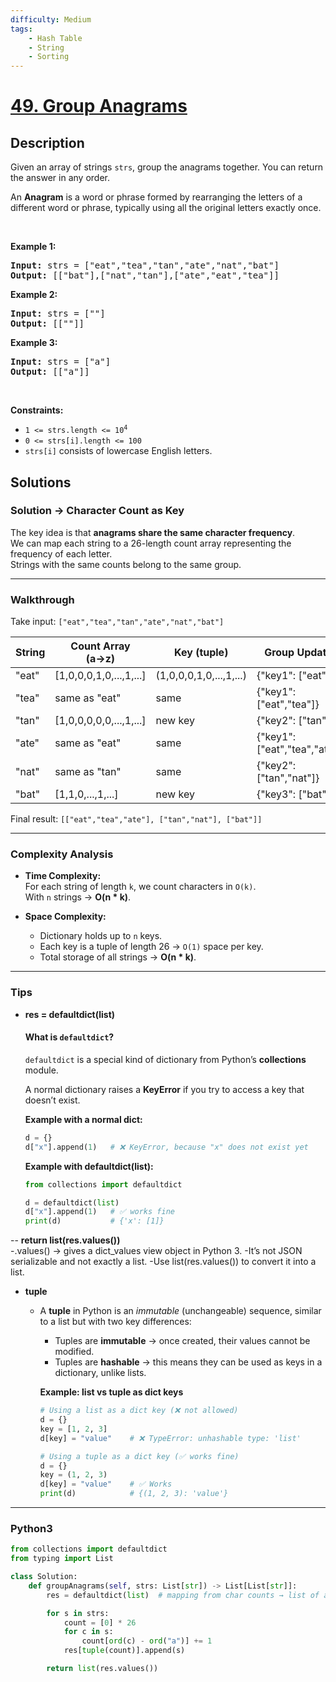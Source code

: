 ```yaml
---
difficulty: Medium
tags:
    - Hash Table
    - String
    - Sorting
---
```


<!-- problem:start -->

# [49. Group Anagrams](https://leetcode.com/problems/group-anagrams)

## Description

<!-- description:start -->

<p>Given an array of strings <code>strs</code>, group the anagrams together. You can return the answer in any order.</p>

<p>An <strong>Anagram</strong> is a word or phrase formed by rearranging the letters of a different word or phrase, typically using all the original letters exactly once.</p>

<p>&nbsp;</p>
<p><strong class="example">Example 1:</strong></p>

<pre>
<strong>Input:</strong> strs = ["eat","tea","tan","ate","nat","bat"]
<strong>Output:</strong> [["bat"],["nat","tan"],["ate","eat","tea"]]
</pre>

<p><strong class="example">Example 2:</strong></p>

<pre>
<strong>Input:</strong> strs = [""]
<strong>Output:</strong> [[""]]
</pre>

<p><strong class="example">Example 3:</strong></p>

<pre>
<strong>Input:</strong> strs = ["a"]
<strong>Output:</strong> [["a"]]
</pre>

<p>&nbsp;</p>
<p><strong>Constraints:</strong></p>

<ul>
	<li><code>1 &lt;= strs.length &lt;= 10<sup>4</sup></code></li>
	<li><code>0 &lt;= strs[i].length &lt;= 100</code></li>
	<li><code>strs[i]</code> consists of lowercase English letters.</li>
</ul>

<!-- description:end -->

## Solutions

<!-- solution:start -->

### Solution → Character Count as Key

The key idea is that **anagrams share the same character frequency**.  
We can map each string to a 26-length count array representing the frequency of each letter.  
Strings with the same counts belong to the same group.

---

### Walkthrough

Take input: `["eat","tea","tan","ate","nat","bat"]`

| String | Count Array (a→z)      | Key (tuple)                 | Group Updates          |
|--------|------------------------|-----------------------------|------------------------|
| "eat"  | [1,0,0,0,1,0,...,1,...]| (1,0,0,0,1,0,...,1,...)     | {"key1": ["eat"]}      |
| "tea"  | same as "eat"          | same                        | {"key1": ["eat","tea"]}|
| "tan"  | [1,0,0,0,0,0,...,1,...]| new key                     | {"key2": ["tan"]}      |
| "ate"  | same as "eat"          | same                        | {"key1": ["eat","tea","ate"]}|
| "nat"  | same as "tan"          | same                        | {"key2": ["tan","nat"]}|
| "bat"  | [1,1,0,...,1,...]      | new key                     | {"key3": ["bat"]}      |

Final result: `[["eat","tea","ate"], ["tan","nat"], ["bat"]]`

---

### Complexity Analysis

- **Time Complexity:**  
  For each string of length `k`, we count characters in `O(k)`.  
  With `n` strings → **O(n * k)**.

- **Space Complexity:**  
  - Dictionary holds up to `n` keys.  
  - Each key is a tuple of length 26 → `O(1)` space per key.  
  - Total storage of all strings → **O(n * k)**.

---

### Tips

- **res = defaultdict(list)**  
	#### What is `defaultdict`?

	`defaultdict` is a special kind of dictionary from Python’s **collections** module.

	A normal dictionary raises a **KeyError** if you try to access a key that doesn’t exist.

	**Example with a normal dict:**

	```python
	d = {}
	d["x"].append(1)   # ❌ KeyError, because "x" does not exist yet
	```
 
 	**Example with defaultdict(list):**
	```python
	from collections import defaultdict
 
	d = defaultdict(list)
	d["x"].append(1)   # ✅ works fine
	print(d)           # {'x': [1]}
	```

-- **return list(res.values())**  
	-.values() → gives a dict_values view object in Python 3.
  	-It’s not JSON serializable and not exactly a list.
	-Use list(res.values()) to convert it into a list.

- **tuple**  
  - A **tuple** in Python is an *immutable* (unchangeable) sequence, similar to a list but with two key differences:
    - Tuples are **immutable** → once created, their values cannot be modified.
	- Tuples are **hashable** → this means they can be used as keys in a dictionary, unlike lists.

 	**Example: list vs tuple as dict keys**

	```python
	# Using a list as a dict key (❌ not allowed)
	d = {}
	key = [1, 2, 3]
	d[key] = "value"    # ❌ TypeError: unhashable type: 'list'

	# Using a tuple as a dict key (✅ works fine)
	d = {}
	key = (1, 2, 3)
	d[key] = "value"    # ✅ Works
	print(d)            # {(1, 2, 3): 'value'}
	```

---

### Python3

```python
from collections import defaultdict
from typing import List

class Solution:
    def groupAnagrams(self, strs: List[str]) -> List[List[str]]:
        res = defaultdict(list)  # mapping from char counts → list of anagrams

        for s in strs:
            count = [0] * 26
            for c in s:
                count[ord(c) - ord("a")] += 1
            res[tuple(count)].append(s)

        return list(res.values())
